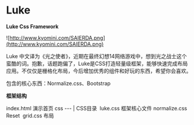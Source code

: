 # Luke
**Luke Css Framework**

![http://www.kyomini.com/SAIERDA.png](http://www.kyomini.com/SAIERDA.png)

Luke 中文译为《光之使者》，近期在最终幻想14网络游戏中，想到光之战士这个蛮酷的词。抱歉，话题跑偏了，Luke是CSS打造轻量级框架，能够快速完成布局应用。不仅仅是栅格化布局，今后增加优秀的组件和好玩的东西，希望你会喜欢。

包含的核心东西：Normalize.css、Bootstrap

**框架结构**

index.html                    演示首页
css --- |                        CSS目录
​      luke.css                 框架核心文件
​      normalize.css        Reset
​      grid.css                  布局